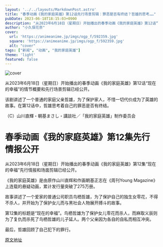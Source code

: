 ```yaml
---
layout: '../../layouts/MarkdownPost.astro'
title: "春季动画《我的家庭英雄》第12话先行场景剪辑：罪恶是否有终结？哲雄的思考……"
pubDate: 2023-06-18T18:15:03+0900
description: "从2023年6月18日（星期日）开始播出的春季动画《我的家庭英雄》第12话“现在的幸福”的情节概要和先行场景剪辑已经公开。"
author: "小久保花奈"
cover:
  url: 'https://animeanime.jp/imgs/ogp_f/592359.jpg'
  square: 'https://animeanime.jp/imgs/ogp_f/592359.jpg'
  alt: "cover"
tags: ["新闻", "动画", "我的家庭英雄"]
theme: 'light'
featured: false
---
```


![cover](https://animeanime.jp/imgs/ogp_f/592359.jpg)

从2023年6月18日（星期日）开始播出的春季动画《我的家庭英雄》第12话“现在的幸福”的情节概要和先行场景剪辑已经公开。

该剧讲述了一个普通的家庭父亲哲雄，为了保护家人，不惜一切代价成为了英雄的故事。在第12话中，哲雄思考着自己的罪恶是否有终结。

（C）山川直輝・朝基まさし・講談社／「我的家庭英雄」制作委员会

# 春季动画《我的家庭英雄》第12集先行情报公开

从2023年6月18日（星期日）开始播出的春季动画《我的家庭英雄》第12集“现在的幸福”先行情报和场面剪辑已经公开。

《我的家庭英雄》是由原作山川直辉和作画朝基正志在《周刊Young Magazine》上连载的悬疑动画，累计发行量突破了275万册。

故事讲述了一个爱家的普通公司职员鸟栖哲雄，为了保护自己的独生女零花，不得不杀人，并开始为了保护女儿而与黑社会人物展开搏斗的故事。

第12集的标题是“现在的幸福”。鸟栖哲雄为了保护女儿零花而杀人，而麻取义辰则为了复仇而杀死了鸟栖哲雄的儿子延人。两个父亲因为各自的自私而相互冲突。

最后，哲雄回顾了自己犯下的罪行。

  [原文地址](https://animeanime.jp/article/2023/06/18/78008.html)